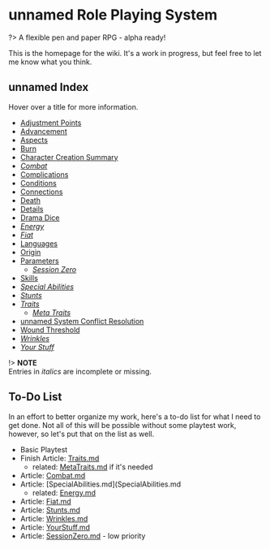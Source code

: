 # unnamed Role Playing System

?> A flexible pen and paper RPG - alpha ready!

This is the homepage for the wiki. It's a work in progress, but feel free to let me know what you think.

## unnamed Index

Hover over a title for more information.

- [Adjustment Points](AdjustmentPoints.md "one of the tools used to build and advance a character")
- [Advancement](Advancement.md "improving the character through experience")
- [Aspects](Aspects.md "a Characteristic; something special about your character")
- [Burn](Burn.md "pushing your character to their limits at a cost")
- [Character Creation Summary](CCSummary.md "step-by-step character creation instructions")
- *[Combat](Combat.md "rules for resolving violent conflict")*
- [Complications](Complications.md "a Charactersitic; things that make a character's life... interesting")
- [Conditions](Conditions.md "temporary things that affect a character in a specific way")
- [Connections](Connections.md "a Characteristic; ways in which the character is linked to the world they're in")
- [Death](Death.md "kinda what it says on the tin - death and dying rules")
- [Details](Details.md "a Characteristic; minor things that might come in handy in obscure circumstances")
- [Drama Dice](DramaDice.md "a shared pool of dice that players can use to improve their character's checks or alter reality")
- *[Energy](Energy.md "a Characteristic, sort of; resource pools used to fuel Special Abilities")*
- *[Fiat](Fiat.md "arbitrary changes to the scene initiated by the GM for plot purposes; replenishes the Drama Dice pool")*
- [Languages](Languages.md "how languages work in the unnamed System")
- [Origin](Origin.md "a Characteristic; a short description of the character that provides insight into their background and can be used to modify checks")
- [Parameters](Parameters.md "setting the parameters of the game - genre, expectations, how sensative topics will be approached, and so on")
  - *[Session Zero](SessionZero.md "the first game session where characters are created and Parameters are established")*
- [Skills](Skills.md "a Characteristic; things a character knows how to do, usually through practice, research, or education")
- *[Special Abilities](SpecialAbilities.md "a Characteristic; any abilities of a character that go beyond the capabilities of normal human beings - psychic powers, magic, and so on")*
- *[Stunts](Stunts.md "using excellent description and cool action to gain extra dice for checks or use Characteristics in unusual ways")*
- *[Traits](Traits.md "a Characteristic; descriptive things about your character that represent innate or trained talents; often called Attributes in other systems")*
  - *[Meta Traits](MetaTraits.md "a few special Traits that use different rules")*
- [unnamed System Conflict Resolution](HBCore.md "The core conflict resolution mechanics of the unnamed System")
- [Wound Threshold](WoundThreshold.md "a Characteristic; a reflection of how well you resist or avoid injury")
- *[Wrinkles](Wrinkles.md "story related things added to a scene by a player reflecting their character's Details, Origins, Complications, or Connections")*
- *[Your Stuff](YourStuff.md "basically, the things you own and carry about with you; Equipment/Gear")*

!> **NOTE**<br>Entries in *italics* are incomplete or missing.

## To-Do List

In an effort to better organize my work, here's a to-do list for what I need to get done. Not all of this will be possible without some playtest work, however, so let's put that on the list as well.

- Basic Playtest
- Finish Article: [Traits.md](Traits.md) 
  - related: [MetaTraits.md](MetaTraits.md) if it's needed
- Article: [Combat.md](Combat.md)
- Article: [SpecialAbilities.md](SpecialAbilities.md
  - related: [Energy.md](Energy.md)
- Article: [Fiat.md](Fiat.md)
- Article: [Stunts.md](Stunts.md)
- Article: [Wrinkles.md](Wrinkles.md)
- Article: [YourStuff.md](YourStuff.md)
- Article: [SessionZero.md](SessionZero.md) - low priority